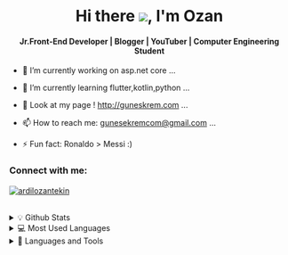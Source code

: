 <br />

<h1 align="center">Hi there <img src="https://media.giphy.com/media/hvRJCLFzcasrR4ia7z/giphy.gif" width="20px">, I'm Ozan</h1>
<h4 align="center">Jr.Front-End Developer | Blogger | YouTuber | Computer Engineering Student</h4>

- 🔭 I’m currently working on asp.net core ...

- 🌱 I’m currently learning flutter,kotlin,python ...

- 👯 Look at my page ! http://guneskrem.com  ...

- 📫 How to reach me: <a href="mailto:gunesekremcom@gmail.com">gunesekremcom@gmail.com</a> ...


- ⚡ Fun fact: Ronaldo > Messi :)



<h3 align="left">Connect with me:</h3>
<p align="left">
<a href="https://linkedin.com/in/ekremgunes" target="blank"><img align="center" src="https://raw.githubusercontent.com/rahuldkjain/github-profile-readme-generator/master/src/images/icons/Social/linked-in-alt.svg" alt="ardilozantekin" height="30" width="40" /></a>
</p>

<br />

<details >
<summary> 💡 Github Stats</summary>

<p>

<img src="https://github-readme-stats.vercel.app/api?username=ekremgunes&&show_icons=true&count_private=true&include_all_commits=true"/><img src="https://github-readme-streak-stats.herokuapp.com/?user=ekremgunes"/></p>

</details>

<details>
<summary> 💻 Most Used Languages</summary>

<p>

[![Top Langs](https://github-readme-stats.vercel.app/api/top-langs/?username=ekremgunes&layout=compact&theme=blue)](https://github.com/ekremgunes)

</p>
</details>

<details>
      <summary> 💼 Languages and Tools</summary>
      <p align="left"> <a href="https://getbootstrap.com" target="_blank" rel="noreferrer"> <img src="https://raw.githubusercontent.com/devicons/devicon/master/icons/bootstrap/bootstrap-plain-wordmark.svg" alt="bootstrap" width="40" height="40"/> </a>
 <a href="https://www.w3schools.com/css/" target="_blank" rel="noreferrer"> <img src="https://raw.githubusercontent.com/devicons/devicon/master/icons/css3/css3-original-wordmark.svg" alt="css3" width="40" height="40"/> </a> 
 <a href="https://firebase.google.com/" target="_blank" rel="noreferrer"> <img src="https://www.vectorlogo.zone/logos/firebase/firebase-icon.svg" alt="firebase" width="40" height="40"/> </a> 
  <a href="https://www.w3.org/html/" target="_blank" rel="noreferrer"> <img src="https://raw.githubusercontent.com/devicons/devicon/master/icons/html5/html5-original-wordmark.svg" alt="html5" width="40" height="40"/> </a> 
  <a href="https://developer.mozilla.org/en-US/docs/Web/JavaScript" target="_blank" rel="noreferrer"> <img src="https://raw.githubusercontent.com/devicons/devicon/master/icons/javascript/javascript-original.svg" alt="javascript" width="40" height="40"/> </a>
     <a href="https://sass-lang.com" target="_blank" rel="noreferrer"> <img src="https://raw.githubusercontent.com/devicons/devicon/master/icons/sass/sass-original.svg" alt="sass" width="40" height="40"/> </a> 
 
      </p>
    </details>
